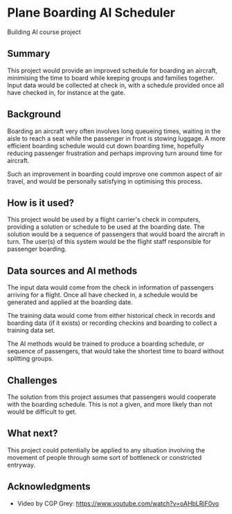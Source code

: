 <!-- This is the markdown template for the final project of the Building AI course, 
created by Reaktor Innovations and University of Helsinki. 
Copy the template, paste it to your GitHub README and edit! -->

# Plane Boarding AI Scheduler

Building AI course project

## Summary

This project would provide an improved schedule for boarding an aircraft, minimising the time to board while keeping groups and families together.
Input data would be collected at check in, with a schedule provided once all have checked in, for instance at the gate.


## Background

Boarding an aircraft very often involves long queueing times, waiting in the aisle to reach a seat while the passenger in front is stowing luggage.
A more efficient boarding schedule would cut down boarding time, hopefully reducing passenger frustration and perhaps improving turn around time for aircraft.

Such an improvement in boarding could improve one common aspect of air travel, and would be personally satisfying in optimising this process.

## How is it used?

This project would be used by a flight carrier's check in computers, providing a solution or schedule to be used at the boarding date.
The solution would be a sequence of passengers that would board the aircraft in turn.
The user(s) of this system would be the flight staff responsible for passenger boarding.

## Data sources and AI methods

The input data would come from the check in information of passengers arriving for a flight.
Once all have checked in, a schedule would be generated and applied at the boarding date.

The training data would come from either historical check in records and boarding data (if it exists) or recording checkins and boarding to collect a training data set.

The AI methods would be trained to produce a boarding schedule, or sequence of passengers, that would take the shortest time to board without splitting groups.

## Challenges

The solution from this project assumes that passengers would cooperate with the boarding schedule.
This is not a given, and more likely than not would be difficult to get.

## What next?

This project could potentially be applied to any situation involving the movement of people through some sort of bottleneck or constricted entryway.

## Acknowledgments

* Video by CGP Grey: https://www.youtube.com/watch?v=oAHbLRjF0vo
